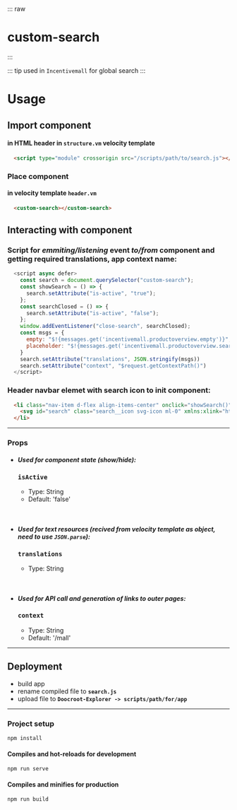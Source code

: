 ::: raw
<h1 class="heading">custom-search</h1>
:::

::: tip
used in `Incentivemall` for global search
:::

# Usage

## Import component

#### in HTML header in `structure.vm` velocity template

```html
  <script type="module" crossorigin src="/scripts/path/to/search.js"></script>
```

### Place component

#### in velocity template `header.vm`

```html
  <custom-search></custom-search>
```

## Interacting with component

### Script for *emmiting/listening* event *to/from* component and getting required translations, app context name:

```js
  <script async defer>
    const search = document.querySelector("custom-search");
    const showSearch = () => {
      search.setAttribute("is-active", "true");
    };
    const searchClosed = () => {
      search.setAttribute("is-active", "false");
    };
    window.addEventListener("close-search", searchClosed);
    const msgs = {
      empty: "$!{messages.get('incentivemall.productoverview.empty')}",
      placeholder: "$!{messages.get('incentivemall.productoverview.search')}"
    }
    search.setAttribute("translations", JSON.stringify(msgs))
    search.setAttribute("context", "$request.getContextPath()")
  </script>
```

### Header navbar elemet with search icon to init component:

```html
  <li class="nav-item d-flex align-items-center" onclick="showSearch()">
    <svg id="search" class="search__icon svg-icon ml-0" xmlns:xlink="http://www.w3.org/1999/xlink" xmlns="http://www.w3.org/2000/svg" version="1.1"><use xlink:href="/images/icons/all_in_one.svg#search"></use></svg>
  </li>
```

<hr>

### Props

- #### ***Used for component state (show/hide):***

  ### **`isActive`**

    - Type: String
    - Default: 'false'

<br/>

- #### ***Used for text resources (recived from velocity template as object, need to use `JSON.parse`):***

  ### **`translations`**

    - Type: String

<br/>

- #### ***Used for API call and generation of links to outer pages:***

  ### **`context`**

    - Type: String
    - Default: '/mall'

<hr>

## Deployment

- build app
- rename compiled file to **`search.js`**
- upload file to **`Doocroot-Explorer -> scripts/path/for/app`**

<hr>

### Project setup

```
npm install
```

#### Compiles and hot-reloads for development

```
npm run serve
```

#### Compiles and minifies for production

```
npm run build
```
